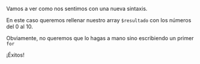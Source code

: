 Vamos a ver como nos sentimos con una nueva sintaxis.

En este caso queremos rellenar nuestro array `$resultado` con los números del 0 al 10.

Obviamente, no queremos que lo hagas a mano sino escribiendo un primer `for`

¡Éxitos!

